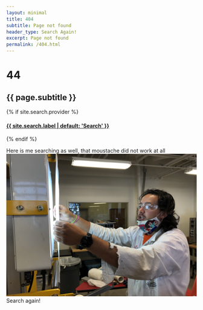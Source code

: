 ```yaml
--- 
layout: minimal
title: 404
subtitle: Page not found
header_type: Search Again!
excerpt: Page not found
permalink: /404.html
---
```


<div class="my-auto text-center">
   <h1 class="display-1 font-weight-bold">4<i class="fa fa-times-circle"></i>4</h1>
   <h2>{{ page.subtitle }}</h2>
   {% if site.search.provider %}
   <h4 class="pt-5"><a class="nav-link" href="{{ site.search.landing_page | default: '/search' | absolute_url }}">{{ site.search.label | default: 'Search' }} <i class="fa fa-search" aria-hidden="true"></i></a></h4>
   {% endif %}
</div>

Here is me searching as well, that moustache did not work at all
![Me serching for something](../pictures/IMG_8357.jpeg)
Search again!
